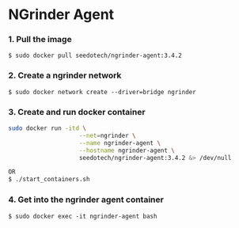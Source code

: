 # NGrinder Agent

### 1. Pull the image
```
$ sudo docker pull seedotech/ngrinder-agent:3.4.2
```

### 2. Create a ngrinder network
```
$ sudo docker network create --driver=bridge ngrinder
```

### 3. Create and run docker container

```sh
sudo docker run -itd \
					--net=ngrinder \
					--name ngrinder-agent \
					--hostname ngrinder-agent \
					seedotech/ngrinder-agent:3.4.2 &> /dev/null

OR
$ ./start_containers.sh                    
```

### 4. Get into the ngrinder agent container
```
$ sudo docker exec -it ngrinder-agent bash
```
